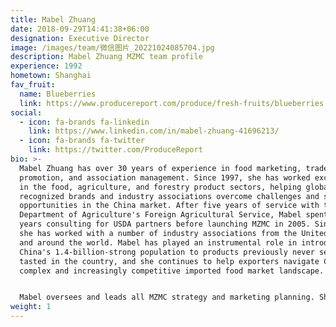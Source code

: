 ```yaml
---
title: Mabel Zhuang
date: 2018-09-29T14:41:38+06:00
designation: Executive Director
image: /images/team/微信图片_20221024085704.jpg
description: Mabel Zhuang MZMC team profile
experience: 1992
hometown: Shanghai
fav_fruit:
  name: Blueberries
  link: https://www.producereport.com/produce/fresh-fruits/blueberries
social:
  - icon: fa-brands fa-linkedin
    link: https://www.linkedin.com/in/mabel-zhuang-41696213/
  - icon: fa-brands fa-twitter
    link: https://twitter.com/ProduceReport
bio: >-
  Mabel Zhuang has over 30 years of experience in food marketing, trade
  promotion, and association management. Since 1997, she has worked exclusively
  in the food, agriculture, and forestry product sectors, helping globally
  recognized brands and industry associations overcome challenges and seize
  opportunities in the China market. After five years of service with the US
  Department of Agriculture's Foreign Agricultural Service, Mabel spent three
  years consulting for USDA partners before launching MZMC in 2005. Since then,
  she has worked with a number of industry associations from the United States
  and around the world. Mabel has played an instrumental role in introducing
  China's 1.4-billion-strong population to products previously never seen or
  tasted in the country, and she continues to help exporters navigate China's
  complex and increasingly competitive imported food market landscape.


  Mabel oversees and leads all MZMC strategy and marketing planning. She provies personal oversight for campaign promotions and quality control for all reports prepared by MZMC. In 2014, Mabel launched [**Produce Report**](/produce-report), the leading digital trade publication for fresh produce professionals with a focus on China. Mabel holds an International MBA from Fudan University and the University of Hong Kong, and she is currently an EMBA candidate at the Weatherhead School of Management at Case Western Reserve University.
weight: 1
---
```

